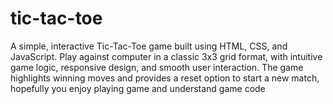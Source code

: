 # tic-tac-toe
A simple, interactive Tic-Tac-Toe game built using HTML, CSS, and JavaScript. Play against computer in a classic 3x3 grid format, with intuitive game logic, responsive design, and smooth user interaction. The game highlights winning moves and provides a reset option to start a new match, hopefully you enjoy playing game and understand game code
